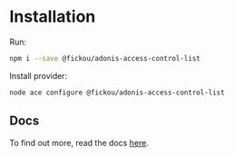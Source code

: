 # Installation
Run:
```bash
npm i --save @fickou/adonis-access-control-list
```

Install provider:
```bash
node ace configure @fickou/adonis-access-control-list
```
## Docs

To find out more, read the docs [here](https://github.com/afidosstar/adonis-access-control-list).
